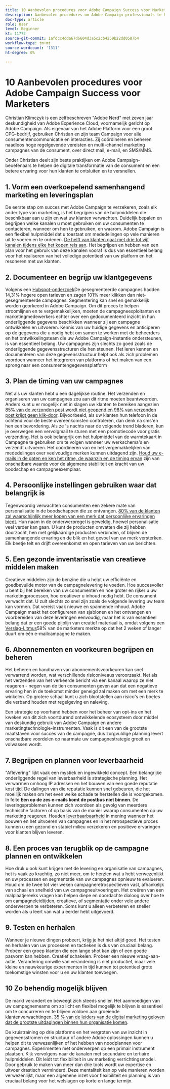 ```yaml
---
title: 10 Aanbevolen procedures voor Adobe Campaign Success voor Marketers
description: Aanbevolen procedures om Adobe Campaign-professionals te helpen de digitale transformatie van de consument en een betere ervaring voor hun klanten te ontgrendelen en te versnellen.
doc-type: article
role: User
level: Beginner
kt: 11772
source-git-commit: 1afdcc4dda67d6604d3a5c2cb4259b22dd0587b4
workflow-type: tm+mt
source-wordcount: '1311'
ht-degree: 0%

---
```



# 10 Aanbevolen procedures voor Adobe Campaign Success voor Marketers

Christian Klimczyk is een zelfbeschreven &quot;Adobe Nerd&quot; met zeven jaar deskundigheid van Adobe Experience Cloud, voornamelijk gericht op Adobe Campaign. Als eigenaar van het Adobe Platform voor een groot CPG-bedrijf, gebruiken Christian en zijn team Campaign voor alle consumentencommunicatie en interacties. Zij coördineren en beheren naadloos hoge regelgevende vereisten en multi-channel marketing campagnes van de consument, over direct mail, e-mail, en SMS/MMS.

Onder Christian deelt zijn beste praktijken om Adobe Campaign-beoefenaars te helpen de digitale transformatie van de consument en een betere ervaring voor hun klanten te ontsluiten en te versnellen.


## 1. Vorm een overkoepelend samenhangend marketing en leveringsplan

De eerste stap om succes met Adobe Campaign te verzekeren, zoals elk ander type van marketing, is het begrijpen van de hulpmiddelen die beschikbaar aan u zijn en wat uw klanten verwachten. Duidelijk bepalen en begrijpen welke kanalen u moet gebruiken om uw consumenten te contacteren, wanneer om hen te gebruiken, en waarom. Adobe Campaign is een flexibel hulpmiddel dat u toestaat om mededelingen op vele manieren uit te voeren en te ordenen. [De helft van klanten gaat met drie tot vijf kanalen tijdens elke het kopen reis aan](https://www.mckinsey.com/capabilities/operations/our-insights/redefine-the-omnichannel-approach-focus-on-what-truly-matters). Het begrijpen en hebben van een plan voor het gebruik van deze kanalen vooraf is dus van essentieel belang voor het realiseren van het volledige potentieel van uw platform en het resoneren met uw klanten.


## 2. Documenteer en begrijp uw klantgegevens

Volgens een [Hubspot-onderzoek](https://www.linkedin.com/pulse/customer-segmentation-effective-b2b-business-industry-sabreen)De gesegmenteerde campagnes hadden 14,31% hogere open tarieven en zagen 101% meer klikken dan niet-gesegmenteerde campagnes. Segmentering kan snel en gemakkelijk worden georkeerd in Adobe Campaign. Om dit proces te helpen stroomlijnen en te vergemakkelijken, moeten de campagneexploitanten en marketingmedewerkers echter over een gedocumenteerd inzicht in hun onderliggende gegevens beschikken wanneer zij een campagne ontwikkelen en uitvoeren. Kennis van uw huidige gegevens en anticiperen op de gegevens die u nodig hebt om samen te werken met de beheerders en het ontwikkelingsteam die uw Adobe Campaign-instantie ondersteunen, is van essentieel belang. Uw campagnes zijn slechts zo goed zoals de onderliggende gegevensstructuren die hen steunen. Het leren kennen en documenteren van deze gegevensstructuur helpt ook als zich problemen voordoen wanneer het integreren van platforms of het maken van een sprong naar een consumentengegevensplatform


## 3. Plan de timing van uw campagnes

Net als uw klanten hebt u een dagelijkse routine. Het verzenden en organiseren van uw campagnes zou aan dit ritme moeten beantwoorden. Anders kunt u er mogelijk niet in slagen uw klanten te bereiken aangezien [85% van de verzonden post wordt niet geopend en 98% van verzonden post krijgt geen klik-door](https://www.validity.com/resource-center/state-of-email-2021/). Bijvoorbeeld, als uw klanten hun telefoon in de ochtend voor de beste overeenkomsten controleren, dan denk na sms&#39;en hen een bevordering. Als ze &#39;s nachts naar de volgende trend bladeren, kun je overwegen een vervolgmail te sturen met een promotiecode voor gratis verzending. Het is ook belangrijk om het hulpmiddel van de warmtekaart in Campagne te gebruiken om te volgen wanneer uw werkschema&#39;s en verzendt uitvoeren. Het coördineren van en het vergemakkelijken van mededelingen over veelvoudige merken kunnen uitdagend zijn. [Houd uw e-mails in de gaten en ken het ritme, de waanzin en de timing ervan](https://experienceleaguecommunities.adobe.com/t5/adobe-campaign-classic-blogs/predictive-send-time-optimization-with-adobe-campaign/ba-p/561554) zijn van onschatbare waarde voor de algemene stabiliteit en kracht van uw boodschap en campagneexemplaar.


## 4. Persoonlijke instellingen gebruiken waar dat belangrijk is

Tegenwoordig verwachten consumenten een zekere mate van personalisatie in de boodschappen die ze ontvangen. [80% van de klanten zal waarschijnlijk meer kopen van een merk dat persoonlijke ervaringen biedt](https://us.epsilon.com/power-of-me). Hun naam in de onderwerpregel is geweldig, hoewel personalisatie veel verder kan gaan. U kunt de producten omvatten die zij hebben doorzocht, hen met gelijkaardige producten verbinden, of blijven de samenhangende ervaring en de blik en het gevoel van uw merk versterken. Elk beetje telt en drijft overeenkomst en open tarieven van uw berichten.


## 5. Een gezonde inventarisatie van creatieve middelen maken

Creatieve middelen zijn de benzine die u helpt uw efficiënte en goedbevuilde motor van de campagnelevering te voeden. Hoe succesvoller u bent bij het bereiken van uw consumenten en hoe groter en rijker u uw marketingprocessen, hoe creatiever u inhoud nodig hebt. De consument verwacht dat. U zult slechts zo snel zijn zoals de volgende levering uw team kan vormen. Dat vereist vaak nieuwe en spannende inhoud. Adobe Campaign maakt het configureren van sjablonen en het ontvangen en voorbereiden van deze leveringen eenvoudig, maar het is van essentieel belang dat er een goede pijplijn van creatief materiaal is, omdat volgens een [Verslag-Litmus](https://www.litmus.com/resources/state-of-email/)58% van de marketers merkte op dat het 2 weken of langer duurt om één e-mailcampagne te maken.


## 6. Abonnementen en voorkeuren begrijpen en beheren

Het beheren en handhaven van abonnementsvoorkeuren kan snel verwarrend worden, wat verschillende risiconiveaus veroorzaakt. Net als het verzenden van het verkeerde bericht via een kanaal waarop ze niet reageren - negen van de tien consumenten geven aan dat een negatieve ervaring hen in de toekomst minder geneigd zal maken om met een merk te winkelen. Op grotere schaal kunt u zich blootstellen aan risico&#39;s en boetes die verband houden met regelgeving en naleving.

Een strategie op voorhand hebben voor het beheer van opt-ins en het kweken van dit zich voortdurend ontwikkelende ecosysteem door middel van deskundig gebruik van Adobe Campaign en andere marketingtechnologie-instrumenten. Vaak is dit een van de grootste maatstaven voor succes van de campagne, dus zorgvuldige planning levert onschatbare voordelen op naarmate uw campagnestrategie groeit en volwassen wordt.


## 7. Begrijpen en plannen voor leverbaarheid

&quot;Aflevering&quot; lijkt vaak een mystiek en ingewikkeld concept. Een belangrijke onderliggende regel van leverbaarheid is strategische planning. Het verwarmen omhoog IP adressen en het bouwen van een goede reputatie kost tijd. De dalingen van die reputatie kunnen snel gebeuren, die het moeilijk maken om het even welke schade te herstellen die is voorgekomen. In feite **Een op de zes e-mails komt de postbus niet binnen**. De leveringsproblemen kunnen zich voordoen als gevolg van meerdere technische factoren of op basis van de manier waarop consumenten op uw marketing reageren. Houden [leverbaarbaarheid](https://business.adobe.com/products/campaign/email-deliverability.html) in mening wanneer het bouwen en het uitvoeren van campagnes en in het retrospectieve proces kunnen u een gezond en stabiel milieu verzekeren en positieve ervaringen voor klanten blijven leveren.


## 8. Een proces van terugblik op de campagne plannen en ontwikkelen

Hoe druk u ook kunt krijgen met de levering en organisatie van campagnes, het is vaak zo krachtig, zo niet meer, om te herzien wat u hebt verwezenlijkt en uw processen en segmentatie van uw campagnes opnieuw te evalueren. Houd om de twee tot vier weken campagneretrospectieven vast, afhankelijk van schaal en snelheid van uw campagneuitvoeringen. Het creëren van een malplaatjereeks vragen kan helpen diepe en doordachte dialoog over hoe te om campagneleidtijden, creatieve, of segmentatie onder vele andere onderwerpen te verbeteren. Soms kunt u alleen verbeteren en sneller worden als u leert van wat u eerder hebt uitgevoerd.



## 9. Testen en herhalen

Wanneer je nieuwe dingen probeert, krijg je het niet altijd goed. Het testen en herhalen van uw processen en tactieken is dus van cruciaal belang. Probeer een groep klanten die een lange shot kan zijn of een goede pasvorm kan hebben. Creatief schakelen. Probeer een nieuwe vraag-aan-actie. Verandering omwille van verandering is niet productief, maar vele kleine en nauwkeurige experimenten in tijd kunnen tot potentieel grote toekomstige winsten voor u en uw klanten toevoegen.



## 10 Zo behendig mogelijk blijven

De markt verandert en beweegt zich steeds sneller. Het aanmoedigen van uw campagnemeams om zo licht en flexibel mogelijk te blijven is essentieel om te concurreren en te blijven voldoen aan groeiende klantenverwachtingen. [35 % van de leiders van de digital marketing geloven dat de grootste uitdagingen binnen hun organisatie komen](https://www.gartner.com/en/newsroom/press-releases/gartner-says-35--of-digital-marketing-leaders-believe-the-bigges).

De kruistraining op drie platforms en het vergroten van uw inzicht in gegevensstromen en structuur of andere Adobe oplossingen kunnen u helpen dit te verwezenlijken of het hebben van noodplannen voor campagnes. Experimenten met onderwerpen op een primair instrument plaatsen. Kijk vervolgens naar de kanalen met secundaire en tertiaire hulpmiddelen. Dit leidt tot flexibiliteit in uw marketing verrichtingsmodel. Door gebruik te maken van meer dan drie tools wordt uw expertise en uitvoer drastisch verminderd. Deze mentaliteit kan op vele manieren worden verwezenlijkt, maar een algemene inzet voor flexibiliteit en planning is van cruciaal belang voor het welslagen op korte en lange termijn.
